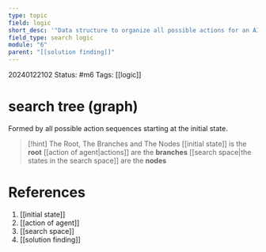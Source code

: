 ```yaml
---
type: topic
field: logic
short_desc: '"Data structure to organize all possible actions for an AI agent to search."'
field_type: search logic
module: "6"
parent: "[[solution finding]]"
---
```

20240122102
Status: #m6
Tags: [[logic]]

# search tree (graph)

Formed by all possible action sequences starting at the initial state.

>[!hint] The Root, The Branches and The Nodes
>[[initial state]] is the **root**
>[[action of agent|actions]] are the **branches**
>[[search space|the states in the search space]] are the **nodes** 

# References

1. [[initial state]]
2. [[action of agent]]
3. [[search space]]
4. [[solution finding]]